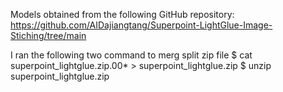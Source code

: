 Models obtained from the following GitHub repository:
    https://github.com/AIDajiangtang/Superpoint-LightGlue-Image-Stiching/tree/main

I ran the following two command to merg split zip file
    $ cat superpoint_lightglue.zip.00* > superpoint_lightglue.zip
    $ unzip superpoint_lightglue.zip
